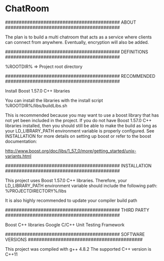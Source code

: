 # ChatRoom

##########################################
ABOUT
##########################################

The plan is to build a multi chatroom that acts as a service where clients can connect from anywhere.
Eventually, encryption will also be added.





##########################################
DEFINITIONS
##########################################

%ROOTDIR% => Project root directory









##########################################
RECOMMENDED
##########################################

Install Boost 1.57.0 C++ libraries

You can install the libraries with the install script %ROOTDIR%/libs/buildLibs.sh

This is recommended because you may want to use a boost library that has not yet been
included in the project. If you do not have Boost 1.57.0 C++ libraries installed, then
you should still be able to make the build as long as your LD_LIBRARY_PATH environment
variable is properly configured. See INSTALLATION for more details on setting up boost
or refer to the boost documentation: 

http://www.boost.org/doc/libs/1_57_0/more/getting_started/unix-variants.html











##########################################
INSTALLATION
##########################################

This project uses Boost 1.57.0 C++ libraries.
Therefore, your LD_LIBRARY_PATH environment variable should include the following path:
%PROJECTDIRECTORY%/libs

It is also highly recommended to update your compiler build path
















##########################################
THIRD PARTY
##########################################

Boost C++ libraries
Google C/C++ Unit Testing Framework
















##########################################
SOFTWARE VERSIONS
##########################################

This project was compiled with g++ 4.8.2 
The supported C++ version is C++11
